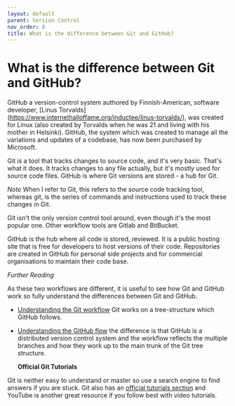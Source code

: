 ```yaml
---
layout: default
parent: Version Control
nav_order: 8
title: What is the difference between Git and GitHub?
---
```


# What is the difference between Git and GitHub?

GitHub a version-control system authored by Finnish-American, software developer, [Linus Torvalds] (https://www.internethalloffame.org/inductee/linus-torvalds/), was created for Linux (also created by Torvalds when he was 21 and living with his mother in Helsinki). GitHub, the system which was created to manage all the variations and updates of a codebase, has now been purchased by Microsoft. 

Git is a tool that tracks changes to source code, and it's very basic. That's what it does. It tracks changes to any file actually, but it's mostly used for source code files. GitHub is where Git versions are stored - a hub for Git.

_Note_ When I refer to Git, this refers to the source code tracking tool, whereas git, is the series of commands and instructions used to track these changes in Git.

Git isn't the only version control tool around, even though it's the most popular one. Other workflow tools are Gitlab and BitBucket.

GitHub is the hub where all code is stored, reviewed. It is a public hosting site that is free for developers to host versions of their code. Repositories are created in GitHub for personal side projects and for commercial organisations to maintain their code base.

_Further Reading_

As these two workflows are different, it is useful to see how Git and GitHub work so fully understand the differences between Git and GitHub.

- [Understanding the Git workflow](https://www.atlassian.com/git/tutorials/comparing-workflows/gitflow-workflow) Git works on a tree-structure which GitHub follows.

- [Understanding the GitHub flow](https://guides.github.com/introduction/flow/) the difference is that GitHub is a distributed version control system and the workflow reflects the multiple branches and how they work up to the main trunk of the Git tree structure.


  __Official Git Tutorials__

Git is neither easy to understand or master so use a search engine to find answers if you are stuck. Git also has an [official tutorials section](https://git-scm.com/docs/gittutorial) and YouTube is another great resource if you follow best with video tutorials.


